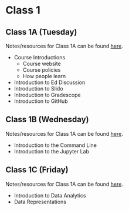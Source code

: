 # Class 1

## Class 1A (Tuesday)

Notes/resources for Class 1A can be found [here](Class1A).

- Course Introductions
    - Course website
    - Course policies
    - How people learn
- Introduction to Ed Discussion
- Introduction to Slido
- Introduction to Gradescope
- Introduction to GitHub

## Class 1B (Wednesday)

Notes/resources for Class 1A can be found [here](Class1B).

- Introduction to the Command Line
- Introduction to the Jupyter Lab

## Class 1C (Friday)

Notes/resources for Class 1A can be found [here](Class1C).

- Introduction to Data Analytics
- Data Representations